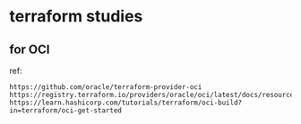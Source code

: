 # terraform studies
## for OCI
ref:  
```
https://github.com/oracle/terraform-provider-oci
https://registry.terraform.io/providers/oracle/oci/latest/docs/resources/identity_identity_provider
https://learn.hashicorp.com/tutorials/terraform/oci-build?in=terraform/oci-get-started

```
